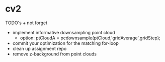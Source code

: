 # cv2
  TODO's + not forget
  
  - implement informative downsampling point cloud 
      - option: ptCloudA = pcdownsample(ptCloud,'gridAverage',gridStep);
  - commit your optimization for the matching for-loop
  - clean up assignment repo
  - remove z-background from point clouds
